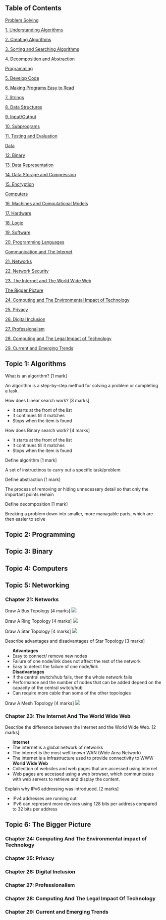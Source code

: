 <!-- Syntax For Questions
Question - simple line
Answer - html syntax
 -->

## Table of Contents

<div class="toc">

  <a href='#topic-1' class="table-of-contents">Problem Solving</a>

  <a href="#chap-1" class="table-of-contents subtopic">1. Understanding Algorithms</a>

  <a href="#chap-2" class="table-of-contents subtopic">2. Creating Algorithms</a>

  <a href="#chap-3" class="table-of-contents subtopic">3. Sorting and Searching Algorithms</a>

  <a href="#chap-4" class="table-of-contents subtopic">4. Decomposition and Abstraction</a>

  <a href='#topic-2' class="table-of-contents">Programming</a>

  <a href="#chap-5" class="table-of-contents subtopic">5. Develop Code</a>

  <a href="#chap-6" class="table-of-contents subtopic">6. Making Programs Easy to Read</a>

  <a href="#chap-7" class="table-of-contents subtopic">7. Strings</a>

  <a href="#chap-8" class="table-of-contents subtopic">8. Data Structures</a>

  <a href="#chap-9" class="table-of-contents subtopic">9. Input/Output</a>

  <a href="#chap-10" class="table-of-contents subtopic">10. Subprograms</a>

  <a href="#chap-11" class="table-of-contents subtopic">11. Testing and Evaluation</a>

  <a href='#topic-3' class="table-of-contents">Data</a>

  <a href="#chap-12" class="table-of-contents subtopic">12. Binary</a>

  <a href="#chap-13" class="table-of-contents subtopic">13. Data Representation</a>

  <a href="#chap-14" class="table-of-contents subtopic">14. Data Storage and Compression</a>

  <a href="#chap-15" class="table-of-contents subtopic">15. Encryption</a>

  <a href='#topic-4' class="table-of-contents">Computers</a>

  <a href="#chap-16" class="table-of-contents subtopic">16. Machines and Computational Models</a>

  <a href="#chap-17" class="table-of-contents subtopic">17. Hardware</a>

  <a href="#chap-18" class="table-of-contents subtopic">18. Logic</a>

  <a href="#chap-19" class="table-of-contents subtopic">19. Software</a>

  <a href="#chap-20" class="table-of-contents subtopic">20. Programming Languages</a>

  <a href='#topic-5' class="table-of-contents">Communication and The Internet</a>

  <a href="#chap-21" class="table-of-contents subtopic">21. Networks</a>

  <a href="#chap-22" class="table-of-contents subtopic">22. Network Security</a>

  <a href="#chap-23" class="table-of-contents subtopic">23. The Internet and The World Wide Web</a>

  <a href='#topic-6' class="table-of-contents">The Bigger Picture</a>

  <a href="#chap-24" class="table-of-contents subtopic">24. Computing and The Environmental Impact of Technology</a>

  <a href="#chap-25" class="table-of-contents subtopic">25. Privacy</a>

  <a href="#chap-26" class="table-of-contents subtopic">26. Digital Inclusion</a>

  <a href="#chap-27" class="table-of-contents subtopic">27. Professionalism</a>

  <a href="#chap-28" class="table-of-contents subtopic">28. Computing and The Legal Impact of Technology</a>

  <a href="#chap-29" class="table-of-contents subtopic">29. Current and Emerging Trends</a>

</div>

<h2 id='topic-1'> Topic 1: Algorithms </h2>

What is an algorithm? <span class='mark'>[1 mark]</span>
<answer><p><a>An</a> algorithm is a step-by-step method for solving a problem or completing a task.</p></answer>

How does Linear search work? <span class='mark'>[3 marks]</span>
<answer>
  <ul>
    <li>It starts at the front of the list</li>
    <li>It continues till it matches</li>
    <li>Stops when the item is found</li>
  </ul>
</answer>

How does Binary search work? <span class='mark'>[4 marks]</span>
<answer>
  <ul>
    <li>It starts at the front of the list</li>
    <li>It continues till it matches</li>
    <li>Stops when the item is found</li>
  </ul>
</answer>

Define algorithm <span class='mark'>[1 mark]</span>
<answer><p>A set of instructinos to carry out a specific task/problem<p></answer>

Define abstraction <span class='mark'>[1 mark]</span>
<answer><p> The process of removing or hiding unnecessary detail so that only the important points remain</p></answer>

Define decomposition <span class='mark'>[1 mark]</span>
<answer><p> Breaking a problem down into smaller, more managable parts, which are then easier to solve</p></answer>

<h2 id='topic-2'> Topic 2: Programming</h2>

<h2 id='topic-3'> Topic 3: Binary</h2>

<h2 id='topic-4'> Topic 4: Computers</h2>

<h2 id='topic-5'> Topic 5: Networking</h2>

<h3 id='chap-21'>Chapter 21: Networks</h3>

Draw A Bus Topology <span class='mark'>[4 marks]</span>
<answer>
  <img src='assets/network/bus-topology.png'>
</answer>

Draw A Ring Topology <span class='mark'>[4 marks]</span>
<answer>
  <img src='assets/network/ring-topology.png'>
</answer>

Draw A Star Topology <span class='mark'>[4 marks]</span>
<answer>
  <img src='assets/network/star-topology.png'>
</answer>

Describe advantages and disadvantages of Star Topology <span class='mark'>[3 marks]</span>
<answer>
<ul>
  <strong>Advantages</strong>
  <li>Easy to connect/ remove new nodes</li>
  <li>Failure of one node/link does not affect the rest of the network</li>
  <li>Easy to detect the failure of one node/link</li>
  <strong>Disadvantages</strong>
  <li>If the central switch/hub fails, then the whole network fails</li>
  <li>Performance and the number of nodes that can be added depend on the capacity of the central switch/hub</li>
  <li>Can require more cable than some of the other topologies</li>
</ul>
</answer>

Draw A Mesh Topology <span class='mark'>[4 marks]</span>
<answer>
  <img src='assets/network/mesh-topology.png'>
</answer>

<h3 id='chap-23'>Chapter 23: The Internet And The World Wide Web</h3>

Describe the difference between the Internet and the World Wide Web. <span class='mark'>[2 marks]</span>
<answer>
<ul>
  <strong>Internet</strong>
  <li>The internet is a global network of networks</li>
  <li>The internet is the most well known WAN (Wide Area Network)</li>
  <li>The internet is a infrastructure used to provide connectivity to WWW</li>
  <strong>World Wide Web</strong>
  <li>Collection of websites and web pages that are accessed using internet</li>
  <li>Web pages are accessed using a web browser, which communicates with web servers to retrieve and display the content.</li>
</ul>
</answer>

Explain why IPv6 addressing was introduced. <span class='mark'>[2 marks]</span>
<answer>
<ul>
<li>IPv4 addresses are running out</li>
<li>IPv6 can represent more devices using 128 bits per address compared to 32 bits per address</li>
</ul>
</answer>

<h2 id='topic-6'> Topic 6: The Bigger Picture</h2>

<h3 id='chap-24'>Chapter 24: Computing And The Environmental impact of Technology</h3>

<h3 id='chap-25'>Chapter 25: Privacy</h3>

<h3 id='chap-26'>Chapter 26: Digital Inclusion</h3>

<h3 id='chap-27'>Chapter 27: Professionalism</h3>

<h3 id='chap-28'>Chapter 28: Computing And The Legal Impact Of Technology</h3>

<h3 id='chap-29'>Chapter 29: Current and Emerging Trends</h3>
